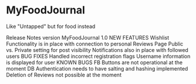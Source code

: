 # MyFoodJournal
Like "Untapped" but for food instead

Release Notes version MyFoodJournal 1.0
NEW FEATURES
Wishlist Functionality is in place with connection to personal Reviews Page
Public vs. Private setting for post visibility 
Notifications also in place with followed users
BUG FIXES
Handled incorrect registration flags
Username information is displayed for user
KNOWN BUGS
FB Buttons are not operational at the moment
DB Authentication needs to have salting and hashing implemented
Deletion of Reviews not possible at the moment
